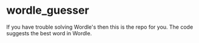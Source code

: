 # wordle_guesser
If you have trouble solving Wordle's then this is the repo for you. The code suggests the best word in Wordle.
